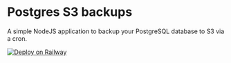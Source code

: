 # Postgres S3 backups

A simple NodeJS application to backup your PostgreSQL database to S3 via a cron.


[![Deploy on Railway](https://railway.app/button.svg)](https://railway.app/new/template/I4zGrH)
